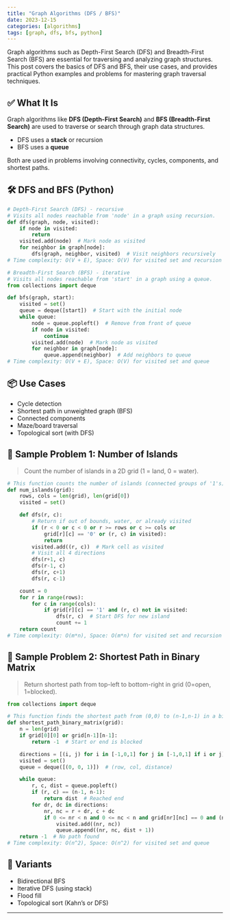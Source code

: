 ```yaml
---
title: "Graph Algorithms (DFS / BFS)"
date: 2023-12-15
categories: [algorithms]
tags: [graph, dfs, bfs, python]
---
```


Graph algorithms such as Depth-First Search (DFS) and Breadth-First Search (BFS) are essential for traversing and analyzing graph structures. This post covers the basics of DFS and BFS, their use cases, and provides practical Python examples and problems for mastering graph traversal techniques.

## ✅ What It Is

Graph algorithms like **DFS (Depth-First Search)** and **BFS (Breadth-First Search)** are used to traverse or search through graph data structures.

- DFS uses a **stack** or recursion
- BFS uses a **queue**

Both are used in problems involving connectivity, cycles, components, and shortest paths.

## 🛠️ DFS and BFS (Python)

```python
# Depth-First Search (DFS) - recursive
# Visits all nodes reachable from 'node' in a graph using recursion.
def dfs(graph, node, visited):
    if node in visited:
        return
    visited.add(node)  # Mark node as visited
    for neighbor in graph[node]:
        dfs(graph, neighbor, visited)  # Visit neighbors recursively
# Time complexity: O(V + E), Space: O(V) for visited set and recursion stack

# Breadth-First Search (BFS) - iterative
# Visits all nodes reachable from 'start' in a graph using a queue.
from collections import deque

def bfs(graph, start):
    visited = set()
    queue = deque([start])  # Start with the initial node
    while queue:
        node = queue.popleft()  # Remove from front of queue
        if node in visited:
            continue
        visited.add(node)  # Mark node as visited
        for neighbor in graph[node]:
            queue.append(neighbor)  # Add neighbors to queue
# Time complexity: O(V + E), Space: O(V) for visited set and queue
```

## 📦 Use Cases

- Cycle detection
- Shortest path in unweighted graph (BFS)
- Connected components
- Maze/board traversal
- Topological sort (with DFS)

## 📘 Sample Problem 1: Number of Islands

> Count the number of islands in a 2D grid (1 = land, 0 = water).

```python
# This function counts the number of islands (connected groups of '1's) in a 2D grid.
def num_islands(grid):
    rows, cols = len(grid), len(grid[0])
    visited = set()

    def dfs(r, c):
        # Return if out of bounds, water, or already visited
        if (r < 0 or c < 0 or r >= rows or c >= cols or
            grid[r][c] == '0' or (r, c) in visited):
            return
        visited.add((r, c))  # Mark cell as visited
        # Visit all 4 directions
        dfs(r+1, c)
        dfs(r-1, c)
        dfs(r, c+1)
        dfs(r, c-1)

    count = 0
    for r in range(rows):
        for c in range(cols):
            if grid[r][c] == '1' and (r, c) not in visited:
                dfs(r, c)  # Start DFS for new island
                count += 1
    return count
# Time complexity: O(m*n), Space: O(m*n) for visited set and recursion stack
```

## 📘 Sample Problem 2: Shortest Path in Binary Matrix

> Return shortest path from top-left to bottom-right in grid (0=open, 1=blocked).

```python
from collections import deque

# This function finds the shortest path from (0,0) to (n-1,n-1) in a binary matrix using BFS.
def shortest_path_binary_matrix(grid):
    n = len(grid)
    if grid[0][0] or grid[n-1][n-1]:
        return -1  # Start or end is blocked

    directions = [(i, j) for i in [-1,0,1] for j in [-1,0,1] if i or j]  # 8 directions
    visited = set()
    queue = deque([(0, 0, 1)])  # (row, col, distance)

    while queue:
        r, c, dist = queue.popleft()
        if (r, c) == (n-1, n-1):
            return dist  # Reached end
        for dr, dc in directions:
            nr, nc = r + dr, c + dc
            if 0 <= nr < n and 0 <= nc < n and grid[nr][nc] == 0 and (nr, nc) not in visited:
                visited.add((nr, nc))
                queue.append((nr, nc, dist + 1))
    return -1  # No path found
# Time complexity: O(n^2), Space: O(n^2) for visited set and queue
```

## 🔁 Variants

- Bidirectional BFS
- Iterative DFS (using stack)
- Flood fill
- Topological sort (Kahn’s or DFS)

---

